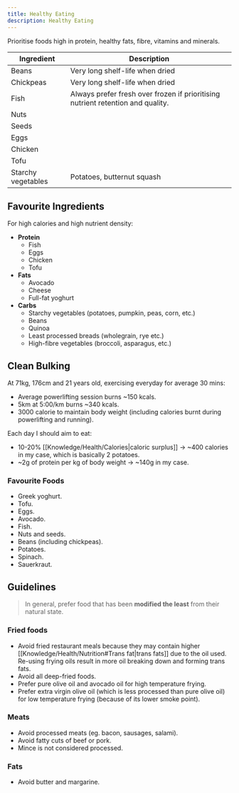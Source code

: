 ```yaml
---
title: Healthy Eating
description: Healthy Eating
---
```


Prioritise foods high in protein, healthy fats, fibre, vitamins and minerals.

| Ingredient         | Description                                                                     |
| ------------------ | ------------------------------------------------------------------------------- |
| Beans              | Very long shelf-life when dried                                                 |
| Chickpeas          | Very long shelf-life when dried                                                 |
| Fish               | Always prefer fresh over frozen if prioritising nutrient retention and quality. |
| Nuts               |                                                                                 |
| Seeds              |                                                                                 |
| Eggs               |                                                                                 |
| Chicken            |                                                                                 |
| Tofu               |                                                                                 |
| Starchy vegetables | Potatoes, butternut squash                                                      |

## Favourite Ingredients
For high calories and high nutrient density:
- **Protein**
    - Fish
    - Eggs
    - Chicken
    - Tofu
- **Fats**
    - Avocado
    - Cheese
    - Full-fat yoghurt
- **Carbs**
    - Starchy vegetables (potatoes, pumpkin, peas, corn, etc.)
    - Beans
    - Quinoa
    - Least processed breads (wholegrain, rye etc.)
    - High-fibre vegetables (broccoli, asparagus, etc.)

## Clean Bulking
At 71kg, 176cm and 21 years old, exercising everyday for average 30 mins:
- Average powerlifting session burns ~150 kcals.
- 5km at 5:00/km burns ~340 kcals.
- 3000 calorie to maintain body weight (including calories burnt during powerlifting and running).

Each day I should aim to eat:
- 10-20% [[Knowledge/Health/Calories|caloric surplus]] → ~400 calories in my case, which is basically 2 potatoes.
- ~2g of protein per kg of body weight → ~140g in my case.

### Favourite Foods
- Greek yoghurt.
- Tofu.
- Eggs.
- Avocado.
- Fish.
- Nuts and seeds.
- Beans (including chickpeas).
- Potatoes.
- Spinach.
- Sauerkraut.

## Guidelines
> In general, prefer food that has been **modified the least** from their natural state.

### Fried foods
- Avoid fried restaurant meals because they may contain higher [[Knowledge/Health/Nutrition#Trans fat|trans fats]] due to the oil used. Re-using frying oils result in more oil breaking down and forming trans fats.
- Avoid all deep-fried foods.
- Prefer pure olive oil and avocado oil for high temperature frying.
- Prefer extra virgin olive oil (which is less processed than pure olive oil) for low temperature frying (because of its lower smoke point).

### Meats
- Avoid processed meats (eg. bacon, sausages, salami).
- Avoid fatty cuts of beef or pork.
- Mince is not considered processed.

### Fats
- Avoid butter and margarine.

